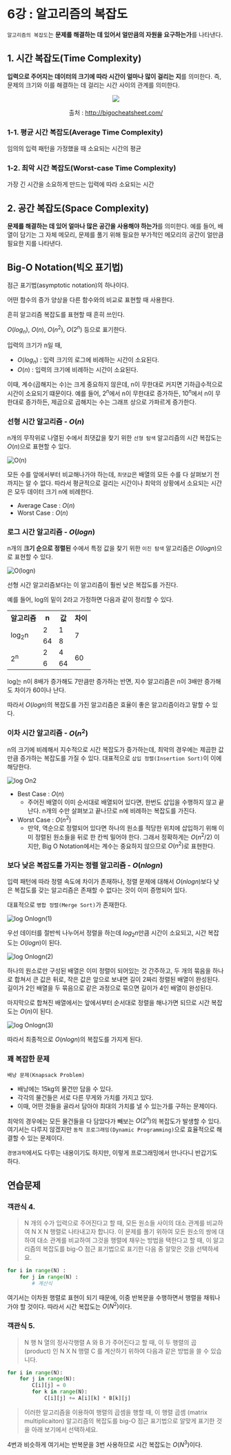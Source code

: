 # 6강 : 알고리즘의 복잡도

`알고리즘의 복잡도`는 **문제를 해결하는 데 있어서 얼만큼의 자원을 요구하는가**를 나타낸다.

## 1. 시간 복잡도(Time Complexity)

**입력으로 주어지는 데이터의 크기에 따라 시간이 얼마나 많이 걸리는 지**를 의미한다. 즉, 문제의 크기와 이를 해결하는 데 걸리는 시간 사이의 관계를 의미한다.

<p align="center">
    <img src="images/part6_time_complexity.png">
    <p align="center">출처 : <a href="http://bigocheatsheet.com/">http://bigocheatsheet.com/</a></p>
</p>

### 1-1. 평균 시간 복잡도(Average Time Complexity)

임의의 입력 패턴을 가정했을 때 소요되는 시간의 평균

### 1-2. 최악 시간 복잡도(Worst-case Time Complexity)

가장 긴 시간을 소요하게 만드는 입력에 따라 소요되는 시간

## 2. 공간 복잡도(Space Complexity)

**문제를 해결하는 데 있어 얼마나 많은 공간을 사용해야 하는가**를 의미한다. 예를 들어, 배열이 담기는 그 자체 메모리, 문제를 풀기 위해 필요한 부가적인 메모리의 공간이 얼만큼 필요한 지를 나타낸다.

## Big-O Notation(빅오 표기법)

점근 표기법(asymptotic notation)의 하나이다.

어떤 함수의 증가 양상을 다른 함수와의 비교로 표현할 때 사용한다. 

흔히 알고리즘 복잡도를 표현할 때 흔히 쓰인다.

$O(log_n)$, $O(n)$, $O(n^2)$, $O(2^n)$ 등으로 표기한다.

입력의 크기가 n일 때,

- $O(log_n)$ : 입력 크기의 로그에 비례하는 시간이 소요된다.
- $O(n)$ : 입력의 크기에 비례하는 시간이 소요된다.

이때, 계수(곱해지는 수)는 크게 중요하지 않은데, n이 무한대로 커지면 기하급수적으로 시간이 소요되기 떄문이다. 예를 들어, $2^n$에서 n이 무한대로 증가하든, $10^n$에서 n이 무한대로 증가하든, 제곱으로 곱해지는 수는 그래프 상으로 가파르게 증가한다.

### 선형 시간 알고리즘 - $O(n)$

n개의 무작위로 나열된 수에서 최댓값을 찾기 위한 `선형 탐색` 알고리즘의 시간 복잡도는 $O(n)$으로 표현할 수 있다.

![O(n)](images/part6_On.jpg)

모든 수를 앞에서부터 비교해나가야 하는데, `최댓값`은 배열의 모든 수를 다 살펴보기 전까지는 알 수 없다. 따라서 평균적으로 걸리는 시간이나 최악의 상황에서 소요되는 시간은 모두 데이터 크기 n에 비례한다.

- Average Case : $O(n)$
- Worst Case : $O(n)$

### 로그 시간 알고리즘 - $O(logn)$

n개의 **크기 순으로 정렬된** 수에서 특정 값을 찾기 위한 `이진 탐색` 알고리즘은 $O(logn)$으로 표현할 수 있다.

![O(logn)](images/part6_Ologn.jpg)

선형 시간 알고리즘보다는 이 알고리즘이 훨씬 낮은 복잡도를 가진다.

예를 들어, log의 밑이 2라고 가정하면 다음과 같이 정리할 수 있다.

<table>
    <tr>
        <th>알고리즘</th>
        <th>n</th>
        <th>값</th>
        <th>차이</th>
    </tr>
    <tr>
        <td rowspan="2">log<sub>2</sub>n</td>
        <td>2</td>
        <td>1</td>
        <td rowspan="2">7</td>
    </tr>
    <tr>
        <td>64</td>
        <td>8</td>
    </tr>
    <tr>
        <td rowspan="2">2<sup>n</sup></td>
        <td>2</td>
        <td>4</td>
        <td rowspan="2">60</td>
    </tr>
    <tr>
        <td>6</td>
        <td>64</td>
    </tr>
</table>

log는 n이 8배가 증가해도 7만큼만 증가하는 반면, 지수 알고리즘은 n이 3배만 증가해도 차이가 60이나 난다.

따라서 $O(logn)$의 복잡도를 가진 알고리즘은 효율이 좋은 알고리즘이라고 말할 수 있다.

### 이차 시간 알고리즘 - $O(n^2)$

n의 크기에 비례해서 지수적으로 시간 복잡도가 증가하는데, 최악의 경우에는 제곱한 값만큼 증가하는 복잡도를 가질 수 있다. 대표적으로 `삽입 정렬(Insertion Sort)`이 이에 해당한다.

![log On2](images/part6_On2.jpg)

- Best Case : $O(n)$ 
  - 주어진 배열이 이미 순서대로 배열되어 있다면, 한번도 삽입을 수행하지 않고 끝난다. n개의 수만 살펴보고 끝나므로 n에 비례하는 복잡도를 가진다.
- Worst Case : $O(n^2)$
  - 만약, 역순으로 정렬되어 있다면 하나의 원소를 적당한 위치에 삽입하기 위해 이미 정렬된 원소들을 뒤로 한 칸씩 밀어야 한다. 그래서 정확하게는 $O(n^2/2)$ 이지만, Big O Notation에서는 계수는 중요하지 않으므로 $O(n^2)$로 표현한다.

### 보다 낮은 복잡도를 가지는 정렬 알고리즘 - $O(nlogn)$

입력 패턴에 따라 정렬 속도에 차이가 존재하나, 정렬 문제에 대해서 $O(nlogn)$보다 낮은 복잡도를 갖는 알고리즘은 존재할 수 없다는 것이 이미 증명되어 있다.

대표적으로 `병합 정렬(Merge Sort)`가 존재한다.

![log Onlogn(1)](images/part6_Onlogn(1).jpg)

우선 데이터를 절반씩 나누어서 정렬을 하는데 $log_2n$만큼 시간이 소요되고, 시간 복잡도는 $O(logn)$이 된다.

![log Onlogn(2)](images/part6_Onlogn(2).jpg)

하나의 원소로만 구성된 배열은 이미 정렬이 되어있는 것 간주하고, 두 개의 묶음을 하나로 합쳐서 큰 값은 뒤로, 작은 값은 앞으로 보내면 길이 2짜리 정렬된 배열이 완성된다. 길이가 2인 배열을 두 묶음으로 같은 과정으로 묶으면 길이가 4인 배열이 완성된다.

마지막으로 합쳐진 배열에서는 앞에서부터 순서대로 정렬을 해나가면 되므로 시간 복잡도는 $O(n)$이 된다.

![log Onlogn(3)](images/part6_Onlogn(3).jpg)

따라서 최종적으로 $O(nlogn)$의 복잡도를 가지게 된다.

### 꽤 복잡한 문제

`배낭 문제(Knapsack Problem)`
- 배낭에는 15kg의 물건만 담을 수 있다.
- 각각의 물건들은 서로 다른 무게와 가치를 가지고 있다. 
- 이때, 어떤 것들을 골라서 담아야 최대의 가치를 낼 수 있는가를 구하는 문제이다.

최악의 경우에는 모든 물건들을 다 담았다가 빼보는 $O(2^n)$의 복잡도가 발생할 수 있다. 여기서는 다루지 않겠지만 `동적 프로그래밍(Dynamic Programming)`으로 효율적으로 해결할 수 있는 문제이다.

`경영과학`에서도 다루는 내용이기도 하지만, 이렇게 프로그래밍에서 만나다니 반갑기도 하다.

## 연습문제

### 객관식 4.

> N 개의 수가 입력으로 주어진다고 할 때, 모든 원소들 사이의 대소 관계를 비교하여 N X N 행렬로 나타내고자 합니다. 이 문제를 풀기 위하여 모든 원소의 쌍에 대하여 대소 관계를 비교하여 그것을 행렬에 채우는 방법을 택한다고 할 때, 이 알고리즘의 복잡도를 big-O 점근 표기법으로 표기한 다음 중 알맞은 것을 선택하세요.

``` python
for i in range(N) :
    for j in range(N) : 
        # 계산식
```

여기서는 이차원 행렬로 표현이 되기 때문에, 이중 반복문을 수행하면서 행렬을 채워나가야 할 것이다. 따라서 시간 복잡도는 $O(N^2)$이다.

### 객관식 5.

> N 행 N 열의 정사각행렬 A 와 B 가 주어진다고 할 때, 이 두 행렬의 곱 (product) 인 N X N 행렬 C 를 계산하기 위하여 다음과 같은 방법을 쓸 수 있습니다.

``` Python
for i in range(N):
    for j in range(N):
        C[i][j] = 0
        for k in range(N):
            C[i][j] += A[i][k] * B[k][j]
```

> 이러한 알고리즘을 이용하여 행렬의 곱셈을 행할 때, 이 행렬 곱셈 (matrix multiplicaiton) 알고리즘의 복잡도를 big-O 점근 표기법으로 알맞게 표기한 것을 아래 보기에서 선택하세요.

4번과 비슷하게 여기서는 반복문을 3번 사용하므로 시간 복잡도는 $O(N^3)$이다.

